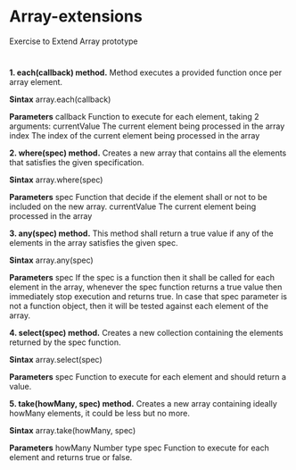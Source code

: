 # Array-extensions
Exercise to Extend Array prototype

#
**1. each(callback) method.**
Method executes a provided function once per array element.

**Sintax**
    array.each(callback)

**Parameters**
    callback
        Function to execute for each element, taking 2 arguments:
        currentValue
            The current element being processed in the array
        index
            The index of the current element being processed in the array
        



**2. where(spec) method.**
Creates a new array that contains all the elements that satisfies the given specification.

**Sintax**
    array.where(spec)

**Parameters**
    spec
        Function that decide if the element shall or not to be included on the new array.
        currentValue
            The current element being processed in the array
            
            
**3. any(spec) method.**
This method shall return a true value if any of the elements in the array satisfies the given spec. 

**Sintax**
    array.any(spec)

**Parameters**
    spec
        If the spec is a function then it shall be called for each element in the array, 
        whenever the spec function returns a true value then immediately stop execution and returns true. 
        In case that spec parameter is not a function object, 
        then it will be tested against each element of the array.
        
**4. select(spec) method.**
Creates a new collection containing the elements returned by the spec function. 

**Sintax**
    array.select(spec)

**Parameters**
    spec
        Function to execute for each element and should return a value. 

     
**5. take(howMany, spec) method.**
Creates a new array containing ideally howMany elements, it could be less but no more.

**Sintax**
    array.take(howMany, spec)

**Parameters**
    howMany
        Number type
    spec
        Function to execute for each element and returns true or false. 